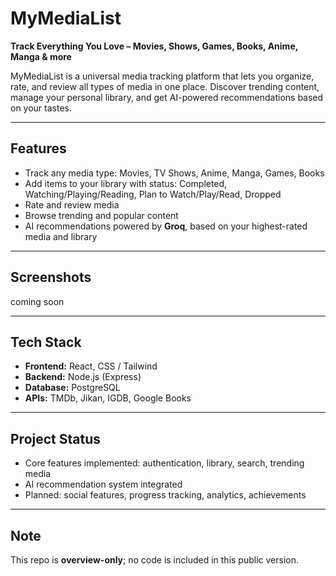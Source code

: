 # MyMediaList

**Track Everything You Love – Movies, Shows, Games, Books, Anime, Manga & more**

MyMediaList is a universal media tracking platform that lets you organize, rate, and review all types of media in one place. Discover trending content, manage your personal library, and get AI-powered recommendations based on your tastes.

---

## Features
- Track any media type: Movies, TV Shows, Anime, Manga, Games, Books  
- Add items to your library with status: Completed, Watching/Playing/Reading, Plan to Watch/Play/Read, Dropped  
- Rate and review media  
- Browse trending and popular content  
- AI recommendations powered by **Groq**, based on your highest-rated media and library  

---

## Screenshots
coming soon

---


## Tech Stack
- **Frontend:** React, CSS / Tailwind  
- **Backend:** Node.js (Express)  
- **Database:** PostgreSQL  
- **APIs:** TMDb, Jikan, IGDB, Google Books  

---

## Project Status
- Core features implemented: authentication, library, search, trending media  
- AI recommendation system integrated  
- Planned: social features, progress tracking, analytics, achievements  

---

## Note
This repo is **overview-only**; no code is included in this public version.

